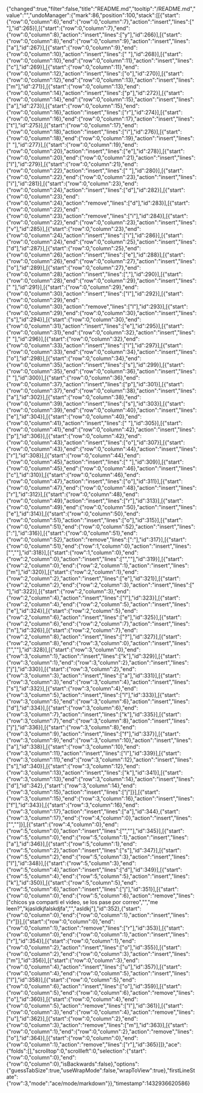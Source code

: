 {"changed":true,"filter":false,"title":"README.md","tooltip":"/README.md","value":"","undoManager":{"mark":86,"position":100,"stack":[[{"start":{"row":0,"column":6},"end":{"row":0,"column":7},"action":"insert","lines":[" "],"id":265}],[{"start":{"row":0,"column":7},"end":{"row":0,"column":8},"action":"insert","lines":["y"],"id":266}],[{"start":{"row":0,"column":8},"end":{"row":0,"column":9},"action":"insert","lines":["a"],"id":267}],[{"start":{"row":0,"column":9},"end":{"row":0,"column":10},"action":"insert","lines":[" "],"id":268}],[{"start":{"row":0,"column":10},"end":{"row":0,"column":11},"action":"insert","lines":["c"],"id":269}],[{"start":{"row":0,"column":11},"end":{"row":0,"column":12},"action":"insert","lines":["o"],"id":270}],[{"start":{"row":0,"column":12},"end":{"row":0,"column":13},"action":"insert","lines":["m"],"id":271}],[{"start":{"row":0,"column":13},"end":{"row":0,"column":14},"action":"insert","lines":["p"],"id":272}],[{"start":{"row":0,"column":14},"end":{"row":0,"column":15},"action":"insert","lines":["a"],"id":273}],[{"start":{"row":0,"column":15},"end":{"row":0,"column":16},"action":"insert","lines":["r"],"id":274}],[{"start":{"row":0,"column":16},"end":{"row":0,"column":17},"action":"insert","lines":["t"],"id":275}],[{"start":{"row":0,"column":17},"end":{"row":0,"column":18},"action":"insert","lines":["i"],"id":276}],[{"start":{"row":0,"column":18},"end":{"row":0,"column":19},"action":"insert","lines":[" "],"id":277}],[{"start":{"row":0,"column":19},"end":{"row":0,"column":20},"action":"insert","lines":["e"],"id":278}],[{"start":{"row":0,"column":20},"end":{"row":0,"column":21},"action":"insert","lines":["l"],"id":279}],[{"start":{"row":0,"column":21},"end":{"row":0,"column":22},"action":"insert","lines":[" "],"id":280}],[{"start":{"row":0,"column":22},"end":{"row":0,"column":23},"action":"insert","lines":["i"],"id":281}],[{"start":{"row":0,"column":23},"end":{"row":0,"column":24},"action":"insert","lines":["d"],"id":282}],[{"start":{"row":0,"column":23},"end":{"row":0,"column":24},"action":"remove","lines":["d"],"id":283}],[{"start":{"row":0,"column":22},"end":{"row":0,"column":23},"action":"remove","lines":["i"],"id":284}],[{"start":{"row":0,"column":22},"end":{"row":0,"column":23},"action":"insert","lines":["v"],"id":285}],[{"start":{"row":0,"column":23},"end":{"row":0,"column":24},"action":"insert","lines":["i"],"id":286}],[{"start":{"row":0,"column":24},"end":{"row":0,"column":25},"action":"insert","lines":["d"],"id":287}],[{"start":{"row":0,"column":25},"end":{"row":0,"column":26},"action":"insert","lines":["e"],"id":288}],[{"start":{"row":0,"column":26},"end":{"row":0,"column":27},"action":"insert","lines":["o"],"id":289}],[{"start":{"row":0,"column":27},"end":{"row":0,"column":28},"action":"insert","lines":[","],"id":290}],[{"start":{"row":0,"column":28},"end":{"row":0,"column":29},"action":"insert","lines":[" "],"id":291}],[{"start":{"row":0,"column":29},"end":{"row":0,"column":30},"action":"insert","lines":["l"],"id":292}],[{"start":{"row":0,"column":29},"end":{"row":0,"column":30},"action":"remove","lines":["l"],"id":293}],[{"start":{"row":0,"column":29},"end":{"row":0,"column":30},"action":"insert","lines":["s"],"id":294}],[{"start":{"row":0,"column":30},"end":{"row":0,"column":31},"action":"insert","lines":["e"],"id":295}],[{"start":{"row":0,"column":31},"end":{"row":0,"column":32},"action":"insert","lines":[" "],"id":296}],[{"start":{"row":0,"column":32},"end":{"row":0,"column":33},"action":"insert","lines":["l"],"id":297}],[{"start":{"row":0,"column":33},"end":{"row":0,"column":34},"action":"insert","lines":["o"],"id":298}],[{"start":{"row":0,"column":34},"end":{"row":0,"column":35},"action":"insert","lines":["s"],"id":299}],[{"start":{"row":0,"column":35},"end":{"row":0,"column":36},"action":"insert","lines":[" "],"id":300}],[{"start":{"row":0,"column":36},"end":{"row":0,"column":37},"action":"insert","lines":["p"],"id":301}],[{"start":{"row":0,"column":37},"end":{"row":0,"column":38},"action":"insert","lines":["a"],"id":302}],[{"start":{"row":0,"column":38},"end":{"row":0,"column":39},"action":"insert","lines":["s"],"id":303}],[{"start":{"row":0,"column":39},"end":{"row":0,"column":40},"action":"insert","lines":["e"],"id":304}],[{"start":{"row":0,"column":40},"end":{"row":0,"column":41},"action":"insert","lines":[" "],"id":305}],[{"start":{"row":0,"column":41},"end":{"row":0,"column":42},"action":"insert","lines":["p"],"id":306}],[{"start":{"row":0,"column":42},"end":{"row":0,"column":43},"action":"insert","lines":["o"],"id":307}],[{"start":{"row":0,"column":43},"end":{"row":0,"column":44},"action":"insert","lines":["r"],"id":308}],[{"start":{"row":0,"column":44},"end":{"row":0,"column":45},"action":"insert","lines":[" "],"id":309}],[{"start":{"row":0,"column":45},"end":{"row":0,"column":46},"action":"insert","lines":["c"],"id":310}],[{"start":{"row":0,"column":46},"end":{"row":0,"column":47},"action":"insert","lines":["o"],"id":311}],[{"start":{"row":0,"column":47},"end":{"row":0,"column":48},"action":"insert","lines":["r"],"id":312}],[{"start":{"row":0,"column":48},"end":{"row":0,"column":49},"action":"insert","lines":["r"],"id":313}],[{"start":{"row":0,"column":49},"end":{"row":0,"column":50},"action":"insert","lines":["e"],"id":314}],[{"start":{"row":0,"column":50},"end":{"row":0,"column":51},"action":"insert","lines":["o"],"id":315}],[{"start":{"row":0,"column":51},"end":{"row":0,"column":52},"action":"insert","lines":[":"],"id":316}],[{"start":{"row":0,"column":51},"end":{"row":0,"column":52},"action":"remove","lines":[":"],"id":317}],[{"start":{"row":0,"column":51},"end":{"row":1,"column":0},"action":"insert","lines":["",""],"id":318}],[{"start":{"row":1,"column":0},"end":{"row":2,"column":0},"action":"insert","lines":["",""],"id":319}],[{"start":{"row":2,"column":0},"end":{"row":2,"column":1},"action":"insert","lines":["m"],"id":320}],[{"start":{"row":2,"column":1},"end":{"row":2,"column":2},"action":"insert","lines":["e"],"id":321}],[{"start":{"row":2,"column":2},"end":{"row":2,"column":3},"action":"insert","lines":[" "],"id":322}],[{"start":{"row":2,"column":3},"end":{"row":2,"column":4},"action":"insert","lines":["l"],"id":323}],[{"start":{"row":2,"column":4},"end":{"row":2,"column":5},"action":"insert","lines":["e"],"id":324}],[{"start":{"row":2,"column":5},"end":{"row":2,"column":6},"action":"insert","lines":["e"],"id":325}],[{"start":{"row":2,"column":6},"end":{"row":2,"column":7},"action":"insert","lines":["n"],"id":326}],[{"start":{"row":2,"column":7},"end":{"row":2,"column":8},"action":"insert","lines":["?"],"id":327}],[{"start":{"row":2,"column":8},"end":{"row":3,"column":0},"action":"insert","lines":["",""],"id":328}],[{"start":{"row":3,"column":0},"end":{"row":3,"column":1},"action":"insert","lines":["k"],"id":329}],[{"start":{"row":3,"column":1},"end":{"row":3,"column":2},"action":"insert","lines":["j"],"id":330}],[{"start":{"row":3,"column":2},"end":{"row":3,"column":3},"action":"insert","lines":["a"],"id":331}],[{"start":{"row":3,"column":3},"end":{"row":3,"column":4},"action":"insert","lines":["s"],"id":332}],[{"start":{"row":3,"column":4},"end":{"row":3,"column":5},"action":"insert","lines":["l"],"id":333}],[{"start":{"row":3,"column":5},"end":{"row":3,"column":6},"action":"insert","lines":["d"],"id":334}],[{"start":{"row":3,"column":6},"end":{"row":3,"column":7},"action":"insert","lines":["k"],"id":335}],[{"start":{"row":3,"column":7},"end":{"row":3,"column":8},"action":"insert","lines":["j"],"id":336}],[{"start":{"row":3,"column":8},"end":{"row":3,"column":9},"action":"insert","lines":["f"],"id":337}],[{"start":{"row":3,"column":9},"end":{"row":3,"column":10},"action":"insert","lines":["a"],"id":338}],[{"start":{"row":3,"column":10},"end":{"row":3,"column":11},"action":"insert","lines":["l"],"id":339}],[{"start":{"row":3,"column":11},"end":{"row":3,"column":12},"action":"insert","lines":["s"],"id":340}],[{"start":{"row":3,"column":12},"end":{"row":3,"column":13},"action":"insert","lines":["k"],"id":341}],[{"start":{"row":3,"column":13},"end":{"row":3,"column":14},"action":"insert","lines":["d"],"id":342},{"start":{"row":3,"column":14},"end":{"row":3,"column":15},"action":"insert","lines":["j"]}],[{"start":{"row":3,"column":15},"end":{"row":3,"column":16},"action":"insert","lines":["f"],"id":343}],[{"start":{"row":3,"column":16},"end":{"row":3,"column":17},"action":"insert","lines":["a"],"id":344},{"start":{"row":3,"column":17},"end":{"row":4,"column":0},"action":"insert","lines":["",""]}],[{"start":{"row":4,"column":0},"end":{"row":5,"column":0},"action":"insert","lines":["",""],"id":345}],[{"start":{"row":5,"column":0},"end":{"row":5,"column":1},"action":"insert","lines":["a"],"id":346}],[{"start":{"row":5,"column":1},"end":{"row":5,"column":2},"action":"insert","lines":["s"],"id":347}],[{"start":{"row":5,"column":2},"end":{"row":5,"column":3},"action":"insert","lines":["l"],"id":348}],[{"start":{"row":5,"column":3},"end":{"row":5,"column":4},"action":"insert","lines":["d"],"id":349}],[{"start":{"row":5,"column":4},"end":{"row":5,"column":5},"action":"insert","lines":["k"],"id":350}],[{"start":{"row":5,"column":5},"end":{"row":5,"column":6},"action":"insert","lines":["j"],"id":351}],[{"start":{"row":0,"column":0},"end":{"row":5,"column":6},"action":"remove","lines":["chicos ya comparti el video, se los pase por correo","","me leen?","kjasldkjfalskdjfa","","asldkj"],"id":352},{"start":{"row":0,"column":0},"end":{"row":0,"column":1},"action":"insert","lines":["r"]}],[{"start":{"row":0,"column":0},"end":{"row":0,"column":1},"action":"remove","lines":["r"],"id":353}],[{"start":{"row":0,"column":0},"end":{"row":0,"column":1},"action":"insert","lines":["r"],"id":354}],[{"start":{"row":0,"column":1},"end":{"row":0,"column":2},"action":"insert","lines":["o"],"id":355}],[{"start":{"row":0,"column":2},"end":{"row":0,"column":3},"action":"insert","lines":["m"],"id":356}],[{"start":{"row":0,"column":3},"end":{"row":0,"column":4},"action":"insert","lines":["u"],"id":357}],[{"start":{"row":0,"column":4},"end":{"row":0,"column":5},"action":"insert","lines":["l"],"id":358}],[{"start":{"row":0,"column":5},"end":{"row":0,"column":6},"action":"insert","lines":["o"],"id":359}],[{"start":{"row":0,"column":5},"end":{"row":0,"column":6},"action":"remove","lines":["o"],"id":360}],[{"start":{"row":0,"column":4},"end":{"row":0,"column":5},"action":"remove","lines":["l"],"id":361}],[{"start":{"row":0,"column":3},"end":{"row":0,"column":4},"action":"remove","lines":["u"],"id":362}],[{"start":{"row":0,"column":2},"end":{"row":0,"column":3},"action":"remove","lines":["m"],"id":363}],[{"start":{"row":0,"column":1},"end":{"row":0,"column":2},"action":"remove","lines":["o"],"id":364}],[{"start":{"row":0,"column":0},"end":{"row":0,"column":1},"action":"remove","lines":["r"],"id":365}]]},"ace":{"folds":[],"scrolltop":0,"scrollleft":0,"selection":{"start":{"row":0,"column":0},"end":{"row":0,"column":0},"isBackwards":false},"options":{"guessTabSize":true,"useWrapMode":false,"wrapToView":true},"firstLineState":{"row":3,"mode":"ace/mode/markdown"}},"timestamp":1432936620586}